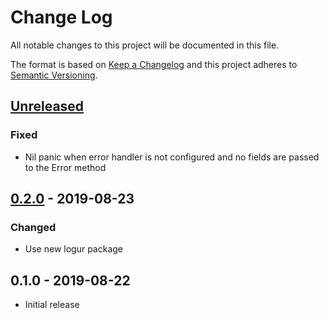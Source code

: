 # Change Log


All notable changes to this project will be documented in this file.

The format is based on [Keep a Changelog](http://keepachangelog.com/en/1.0.0/)
and this project adheres to [Semantic Versioning](http://semver.org/spec/v2.0.0.html).


## [Unreleased]

### Fixed

- Nil panic when error handler is not configured and no fields are passed to the Error method


## [0.2.0] - 2019-08-23

### Changed

- Use new logur package


## 0.1.0 - 2019-08-22

- Initial release


[Unreleased]: https://github.com/logur/integration-watermill/compare/v0.2.0...HEAD
[0.2.0]: https://github.com/logur/integration-watermill/compare/v0.1.0...v0.2.0
